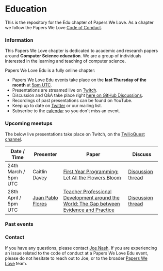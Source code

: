 # Education

This is the repository for the Edu chapter of Papers We Love. As a chapter we follow the Papers We Love [Code of Conduct](https://github.com/papers-we-love/edu/blob/main/code-of-conduct.md).

### Information

This Papers We Love chapter is dedicated to academic and research papers around **Computer Science education**. We are a group of individuals interested in the learning and teaching of computer science. 

Papers We Love Edu is a fully online chapter:
- Papers We Love Edu events take place on the **last Thursday of the month** at [5pm UTC](https://everytimezone.com/convert/gmt/5pm).
- Presentations are streamed live on [Twitch](https://twitch.tv/twilioquest).
- Discussion and Q&A take place right [here on GitHub Discussions](https://github.com/papers-we-love/edu/discussions). 
- Recordings of past presentations can be found on YouTube.
- Keep up to date on [Twitter](https://twitter.com/PapersWeLoveEdu) or our mailing list.
- Subscribe to the [calendar](https://calendar.google.com/calendar/u/0?cid=dWYza3Q2bjAzYnA2b3I5djg1cGt2Mmd2NW9AZ3JvdXAuY2FsZW5kYXIuZ29vZ2xlLmNvbQ) so you don't miss an event. 

### Upcoming meetups

The below live presentations take place on Twitch, on the [TwilioQuest channel](https://twitch.tv/twilioquest).

| Date / Time         | Presenter | Paper | Discuss |
|---------------|-----------|-------|----|
| 24th March / 5pm UTC    |     Caitlin Davey      |  [First Year Programming: Let All the Flowers Bloom](https://www.researchgate.net/publication/220832247_First_Year_Programming_Let_All_the_Flowers_Bloom)     | [Discussion thread](https://github.com/papers-we-love/edu/discussions/4) |
| 28th April / 5pm UTC   |     [Juan Pablo Flores](https://github.com/juanpflores)       |    [Teacher Professional Development around the World: The Gap between Evidence and Practice](https://github.com/papers-we-love/edu/discussions/2)     | [Discussion thread](https://github.com/papers-we-love/edu/discussions/3) |


### Past events

### Contact

If you have any questions, please contact [Joe Nash](mailto:joe@interhacktive.co). If you are experiencing an issue related to the code of conduct at a Papers We Love Edu event, please do not hesitate to reach out to Joe, or to the broader [Papers We Love](contact@paperswelove.org) team.
